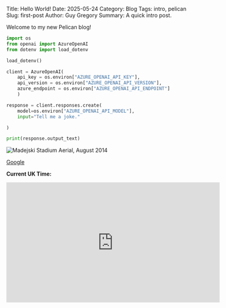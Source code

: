 Title: Hello World!
Date: 2025-05-24
Category: Blog
Tags: intro, pelican
Slug: first-post
Author: Guy Gregory
Summary: A quick intro post.

Welcome to my new Pelican blog!

```python
import os
from openai import AzureOpenAI
from dotenv import load_dotenv

load_dotenv()

client = AzureOpenAI(
    api_key = os.environ["AZURE_OPENAI_API_KEY"],  
    api_version = os.environ["AZURE_OPENAI_API_VERSION"],
    azure_endpoint = os.environ["AZURE_OPENAI_API_ENDPOINT"]
    )

response = client.responses.create(
    model=os.environ["AZURE_OPENAI_API_MODEL"],
    input="Tell me a joke."

)

print(response.output_text)
```

![Madejski Stadium Aerial, August 2014](https://upload.wikimedia.org/wikipedia/commons/thumb/f/f9/Madejski_Stadium_aerial%2C_August_2014_%28cropped%29.jpg/500px-Madejski_Stadium_aerial%2C_August_2014_%28cropped%29.jpg)

<a href="https://www.google.com" target="_blank" rel="noopener">Google</a>

<script>
function updateUKTime() {
    const ukTime = new Date().toLocaleTimeString('en-GB', { timeZone: 'Europe/London' });
    document.getElementById('uk-time').textContent = ukTime;
}
setInterval(updateUKTime, 1000);
window.onload = updateUKTime;
</script>

**Current UK Time:** <span id="uk-time"></span>

<iframe width="560" height="315" src="https://www.youtube.com/embed/ceV3RsG946s?si=np6Bl53Pa8sqFmgM" title="YouTube video player" frameborder="0" allow="accelerometer; autoplay; clipboard-write; encrypted-media; gyroscope; picture-in-picture; web-share" referrerpolicy="strict-origin-when-cross-origin" allowfullscreen></iframe>